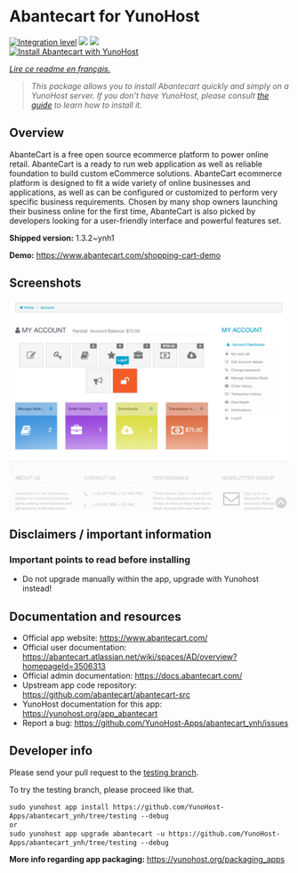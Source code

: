 <!--
N.B.: This README was automatically generated by https://github.com/YunoHost/apps/tree/master/tools/README-generator
It shall NOT be edited by hand.
-->

# Abantecart for YunoHost

[![Integration level](https://dash.yunohost.org/integration/abantecart.svg)](https://dash.yunohost.org/appci/app/abantecart) ![](https://ci-apps.yunohost.org/ci/badges/abantecart.status.svg) ![](https://ci-apps.yunohost.org/ci/badges/abantecart.maintain.svg)  
[![Install Abantecart with YunoHost](https://install-app.yunohost.org/install-with-yunohost.svg)](https://install-app.yunohost.org/?app=abantecart)

*[Lire ce readme en français.](./README_fr.md)*

> *This package allows you to install Abantecart quickly and simply on a YunoHost server.
If you don't have YunoHost, please consult [the guide](https://yunohost.org/#/install) to learn how to install it.*

## Overview

AbanteCart is a free open source ecommerce platform to power online retail. AbanteCart is a ready to run web application as well as reliable foundation to build custom eCommerce solutions. AbanteCart ecommerce platform is designed to fit a wide variety of online businesses and applications, as well as can be configured or customized to perform very specific business requirements. Chosen by many shop owners launching their business online for the first time, AbanteCart is also picked by developers looking for a user-friendly interface and powerful features set.


**Shipped version:** 1.3.2~ynh1

**Demo:** https://www.abantecart.com/shopping-cart-demo

## Screenshots

![](./doc/screenshots/dashboard.png)

## Disclaimers / important information

### Important points to read before installing

- Do not upgrade manually within the app, upgrade with Yunohost instead!
## Documentation and resources

* Official app website: https://www.abantecart.com/
* Official user documentation: https://abantecart.atlassian.net/wiki/spaces/AD/overview?homepageId=3506313
* Official admin documentation: https://docs.abantecart.com/
* Upstream app code repository: https://github.com/abantecart/abantecart-src
* YunoHost documentation for this app: https://yunohost.org/app_abantecart
* Report a bug: https://github.com/YunoHost-Apps/abantecart_ynh/issues

## Developer info

Please send your pull request to the [testing branch](https://github.com/YunoHost-Apps/abantecart_ynh/tree/testing).

To try the testing branch, please proceed like that.
```
sudo yunohost app install https://github.com/YunoHost-Apps/abantecart_ynh/tree/testing --debug
or
sudo yunohost app upgrade abantecart -u https://github.com/YunoHost-Apps/abantecart_ynh/tree/testing --debug
```

**More info regarding app packaging:** https://yunohost.org/packaging_apps